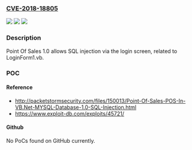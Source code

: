 ### [CVE-2018-18805](https://cve.mitre.org/cgi-bin/cvename.cgi?name=CVE-2018-18805)
![](https://img.shields.io/static/v1?label=Product&message=n%2Fa&color=blue)
![](https://img.shields.io/static/v1?label=Version&message=n%2Fa&color=blue)
![](https://img.shields.io/static/v1?label=Vulnerability&message=n%2Fa&color=brighgreen)

### Description

Point Of Sales 1.0 allows SQL injection via the login screen, related to LoginForm1.vb.

### POC

#### Reference
- http://packetstormsecurity.com/files/150013/Point-Of-Sales-POS-In-VB.Net-MYSQL-Database-1.0-SQL-Injection.html
- https://www.exploit-db.com/exploits/45721/

#### Github
No PoCs found on GitHub currently.

